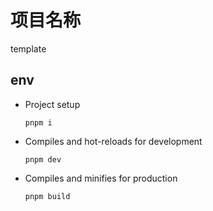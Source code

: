 # 项目名称
template

## env
- Project setup
  ```
  pnpm i
  ```

- Compiles and hot-reloads for development
  ```
  pnpm dev
  
  ```

- Compiles and minifies for production
  ```
  pnpm build
  ```

